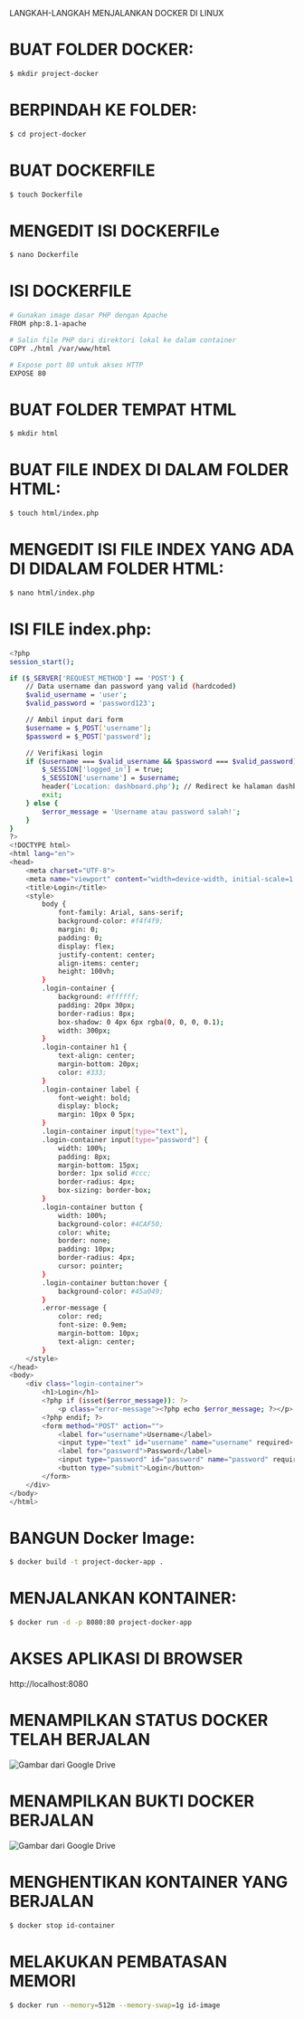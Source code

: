 LANGKAH-LANGKAH MENJALANKAN DOCKER DI LINUX

# BUAT FOLDER DOCKER:
```bash
$ mkdir project-docker
```
# BERPINDAH KE FOLDER:
```bash
$ cd project-docker
```
# BUAT DOCKERFILE
```bash
$ touch Dockerfile
```
# MENGEDIT ISI DOCKERFILe
```bash
$ nano Dockerfile
```
# ISI DOCKERFILE
```bash
# Gunakan image dasar PHP dengan Apache
FROM php:8.1-apache

# Salin file PHP dari direktori lokal ke dalam container
COPY ./html /var/www/html

# Expose port 80 untuk akses HTTP
EXPOSE 80
```
# BUAT FOLDER TEMPAT HTML
```bash
$ mkdir html
```
# BUAT FILE INDEX DI DALAM FOLDER HTML:
```bash
$ touch html/index.php
```
# MENGEDIT ISI FILE INDEX YANG ADA DI DIDALAM FOLDER HTML:
```bash
$ nano html/index.php
```

# ISI FILE index.php:
```bash
<?php
session_start();

if ($_SERVER['REQUEST_METHOD'] == 'POST') {
    // Data username dan password yang valid (hardcoded)
    $valid_username = 'user';
    $valid_password = 'password123';

    // Ambil input dari form
    $username = $_POST['username'];
    $password = $_POST['password'];

    // Verifikasi login
    if ($username === $valid_username && $password === $valid_password) {
        $_SESSION['logged_in'] = true;
        $_SESSION['username'] = $username;
        header('Location: dashboard.php'); // Redirect ke halaman dashboard
        exit;
    } else {
        $error_message = 'Username atau password salah!';
    }
}
?>
<!DOCTYPE html>
<html lang="en">
<head>
    <meta charset="UTF-8">
    <meta name="viewport" content="width=device-width, initial-scale=1.0">
    <title>Login</title>
    <style>
        body {
            font-family: Arial, sans-serif;
            background-color: #f4f4f9;
            margin: 0;
            padding: 0;
            display: flex;
            justify-content: center;
            align-items: center;
            height: 100vh;
        }
        .login-container {
            background: #ffffff;
            padding: 20px 30px;
            border-radius: 8px;
            box-shadow: 0 4px 6px rgba(0, 0, 0, 0.1);
            width: 300px;
        }
        .login-container h1 {
            text-align: center;
            margin-bottom: 20px;
            color: #333;
        }
        .login-container label {
            font-weight: bold;
            display: block;
            margin: 10px 0 5px;
        }
        .login-container input[type="text"],
        .login-container input[type="password"] {
            width: 100%;
            padding: 8px;
            margin-bottom: 15px;
            border: 1px solid #ccc;
            border-radius: 4px;
            box-sizing: border-box;
        }
        .login-container button {
            width: 100%;
            background-color: #4CAF50;
            color: white;
            border: none;
            padding: 10px;
            border-radius: 4px;
            cursor: pointer;
        }
        .login-container button:hover {
            background-color: #45a049;
        }
        .error-message {
            color: red;
            font-size: 0.9em;
            margin-bottom: 10px;
            text-align: center;
        }
    </style>
</head>
<body>
    <div class="login-container">
        <h1>Login</h1>
        <?php if (isset($error_message)): ?>
            <p class="error-message"><?php echo $error_message; ?></p>
        <?php endif; ?>
        <form method="POST" action="">
            <label for="username">Username</label>
            <input type="text" id="username" name="username" required>
            <label for="password">Password</label>
            <input type="password" id="password" name="password" required>
            <button type="submit">Login</button>
        </form>
    </div>
</body>
</html>
```

#  BANGUN Docker Image:
```bash
$ docker build -t project-docker-app .
```

# MENJALANKAN KONTAINER:
```bash
$ docker run -d -p 8080:80 project-docker-app
```

# AKSES APLIKASI DI BROWSER
http://localhost:8080

# MENAMPILKAN STATUS DOCKER TELAH BERJALAN
![Gambar dari Google Drive](https://drive.google.com/uc?id=12NLMAnNNc2o4ju9ZbKoWTbcAppS3lx0q)


# MENAMPILKAN BUKTI DOCKER BERJALAN
![Gambar dari Google Drive](https://drive.google.com/uc?id=18SoGVEs0fM5MMhYNyZEfev36c0AZVkrh)


# MENGHENTIKAN KONTAINER YANG BERJALAN
```bash
$ docker stop id-container
```

# MELAKUKAN PEMBATASAN MEMORI
```bash
$ docker run --memory=512m --memory-swap=1g id-image
```